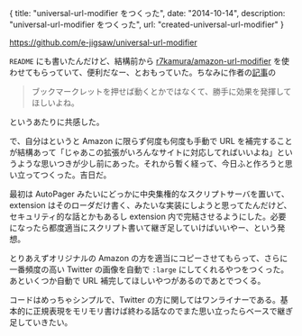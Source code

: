 {
  title: "universal-url-modifier をつくった",
  date: "2014-10-14",
  description: "universal-url-modifier をつくった",
  url: "created-universal-url-modifier"
}

https://github.com/e-jigsaw/universal-url-modifier

`README` にも書いたんだけど、結構前から [r7kamura/amazon-url-modifier](https://github.com/r7kamura/amazon-url-modifier) を使わせてもらっていて、便利だなー、とおもっていた。ちなみに作者の[記事](http://r7kamura.hatenablog.com/entry/2014/08/04/150113)の

> ブックマークレットを押せば動くとかではなくて、勝手に効果を発揮してほしいよね。

というあたりに共感した。

で、自分はというと Amazon に限らず何度も何度も手動で URL を補完することが結構あって「じゃあこの拡張がいろんなサイトに対応してればいいよね」というような思いつきが少し前にあった。それから暫く経って、今日ふと作ろうと思い立ってつくった。吉日だ。

最初は AutoPager みたいにどっかに中央集権的なスクリプトサーバを置いて、extension はそのローダだけ書く、みたいな実装にしようと思ってたんだけど、セキュリティ的な話とかもあるし extension 内で完結させるようにした。必要になったら都度適当にスクリプト書いて継ぎ足していけばいいやー、という発想。

とりあえずオリジナルの Amazon の方を適当にコピーさせてもらって、さらに一番頻度の高い Twitter の画像を自動で `:large` にしてくれるやつをつくった。あといくつか自動で URL 補完してほしいやつがあるのであとでつくる。

コードはめっちゃシンプルで、Twitter の方に関してはワンライナーである。基本的に正規表現をモリモリ書けば終わる話なのでまた思い立ったらベースで継ぎ足していきたい。
